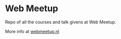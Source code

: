 # Web Meetup
Repo of all the courses and talk givens at Web Meetup.

More info at [webmeetup.nl](http://webmeetup.nl/)
